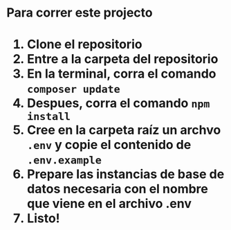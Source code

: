 <h1> Para correr este projecto<h1>

<ol>
    <li>Clone el repositorio</li>
    <li>Entre a la carpeta del repositorio</li>
    <li>En la terminal, corra el comando <code>composer update</code></li>
    <li>Despues, corra el comando <code>npm install</code></li>
    <li>Cree en la carpeta raíz un archvo <code>.env</code> y copie el contenido de <code>.env.example</code></li>
    <li>Prepare las instancias de base de datos necesaria con el nombre que viene en el archivo .env</li>
    <li>Listo!</li>
</ol>